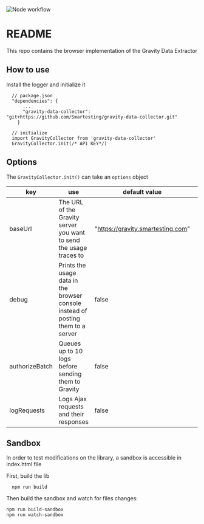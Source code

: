 ![Node workflow](https://github.com/Smartesting/gravity-data-collector/actions/workflows/node.js.yml/badge.svg)

# README #

This repo contains the browser implementation of the Gravity Data Extractor

## How to use

Install the logger and initialize it

```
  // package.json
  "dependencies": {
      ...
      "gravity-data-collector": "git+https://github.com/Smartesting/gravity-data-collector.git"
    }

  // initialize
  import GravityCollector from 'gravity-data-collector'
  GravityCollector.init(/* API KEY*/)
```

## Options

The ```GravityCollector.init()``` can take an ```options``` object

| key     | use                                                                              | default value           |   |   |
|---------|----------------------------------------------------------------------------------|-------------------------|---|---|
| baseUrl | The URL of the Gravity server you want to send the usage traces to               | "https://gravity.smartesting.com" |   |   |
| debug   | Prints the usage data in the browser console instead of posting them to a server | false                   |   |   |
| authorizeBatch | Queues up to 10 logs before sending them to Gravity                              | false ||
| logRequests | Logs Ajax requests and their responses                                           | false ||||



## Sandbox

In order to test modifications on the library, a sandbox is accessible in index.html file

First, build the lib

```
  npm run build
```

Then build the sandbox and watch for files changes:

```
npm run build-sandbox
npm run watch-sandbox
```
